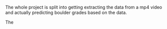 The whole project is split into getting extracting the data from a mp4 video and actually predicting boulder grades based on the data.

The 
